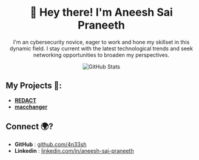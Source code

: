 <div align="center">

# 👋 Hey there! I'm Aneesh Sai Praneeth

I'm an cybersecurity novice, eager to work and hone my skillset in this dynamic field. I stay current with the latest technological trends and seek networking opportunities to broaden my perspectives.

![GitHub Stats](https://github-readme-stats.vercel.app/api?username=4n33sh&show_icons=true&theme=highcontrast)

</div>

## My Projects 📂:

- [**REDACT**](https://github.com/4n33sh/REDACT)
- [**macchanger**](https://github.com/4n33sh/RandomMAC_Changer)

## Connect 🌍?

- **GitHub** : [github.com/4n33sh](https://github.com/4n33sh)  
- **Linkedin** : [linkedin.com/in/aneesh-sai-praneeth](https://linkedin.com/in/aneesh-sai-praneeth)
  
<!--
**4n33sh/4n33sh** is a ✨ _special_ ✨ repository because its `README.md` (this file) appears on your GitHub profile.

Here are some ideas to get you started:

- 🔭 I’m currently working on ...
- 🌱 I’m currently learning ...
- 👯 I’m looking to collaborate on ...
- 🤔 I’m looking for help with ...
- 💬 Ask me about ...
- 📫 How to reach me: ...
- 😄 Pronouns: ...
- ⚡ Fun fact: ...
-->
